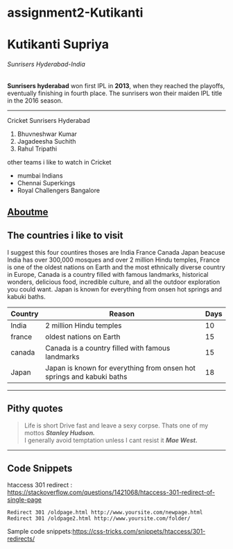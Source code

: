 # assignment2-Kutikanti
# Kutikanti Supriya
###### Sunrisers Hyderabad-India
**Sunrisers hyderabad** won first IPL in **2013**, when they reached the playoffs, eventually finishing in fourth place. The sunrisers won their maiden IPL title in the 2016 season.

***

Cricket
Sunrisers Hyderabad
1. Bhuvneshwar Kumar
2. Jagadeesha Suchith
3. Rahul Tripathi  

other teams i like to watch in Cricket
* mumbai Indians
* Chennai Superkings
* Royal Challengers Bangalore  

[Aboutme](https://github.com/SupriyaKutikanti/assignment2-Kutikanti/blob/main/AboutMe.md)  
---

## The countries i like to visit
I suggest this four countires thoses are India France Canada Japan beacuse India has over 300,000 mosques and over 2 million Hindu temples, France is one of the oldest nations on Earth and the most ethnically diverse country in Europe, Canada is a country filled with famous landmarks, historical wonders, delicious food, incredible culture, and all the outdoor exploration you could want. Japan is known for everything from onsen hot springs and kabuki baths.

|**Country**|**Reason**|**Days**|
|-------|------|----|
|India|2 million Hindu temples|10|
|france|oldest nations on Earth|15|
|canada|Canada is a country filled with famous landmarks|15|
|Japan|Japan is known for everything from onsen hot springs and kabuki baths|18|

---

## Pithy quotes

> Life is short Drive fast and leave a sexy corpse. Thats one of my mottos ***Stanley Hudson.***  
> I generally avoid temptation unless I cant resist it ***Mae West.***

---
## Code Snippets
htaccess 301 redirect : <https://stackoverflow.com/questions/1421068/htaccess-301-redirect-of-single-page>
```
Redirect 301 /oldpage.html http://www.yoursite.com/newpage.html
Redirect 301 /oldpage2.html http://www.yoursite.com/folder/
```
 Sample code snippets:<https://css-tricks.com/snippets/htaccess/301-redirects/>
